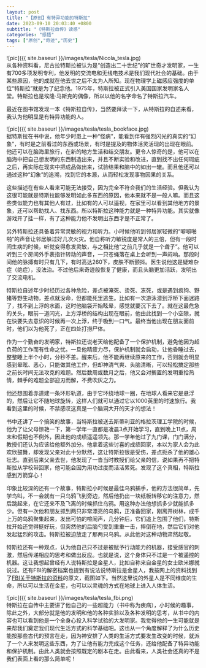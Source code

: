 ```yaml
---
layout: post
title: "【原创】有特异功能的特斯拉"
date: 2023-09-10 20:03:40 +0800
subtitle: "《特斯拉自传》读感"
categories: "感悟"
tags: ["原创","奇迹","历史"]
---
```


![pic]({{ site.baseurl }}/images/tesla/Nicola_tesla.jpg)<br>
从各种资料看，尼古拉特斯拉被认为是“创造出二十世纪”的旷世奇才发明家，一生有700多项发明专利，他发明的交流电和无线电技术是我们现代社会的基础。由于某些原因，他的成就在他去世之后不太为人所知。现在物理学上磁感应强度的单位“特斯拉”就是为了纪念他。1975年，特斯拉被正式引入美国国家发明家名人堂。特斯拉也是埃隆·马斯克的偶像，所以以他的名字命名了特斯拉汽车。

最近在图书馆发现一本《特斯拉自传》，当然要拜读一下，从特斯拉的自述来看，我认为他明显是有特异功能的人。

![pic]({{ site.baseurl }}/images/tesla/tesla_bookface.jpg)<br>
据特斯拉在书中说，他年少时患上一种“怪病”，能看到伴有强烈闪光的真实的“幻象”，有时是之前看过的东西或场景，有时是提及的物体活灵活现的出现在眼前。他还可以在脑海里旅行，在新的地方生活和结交朋友。更令人惊奇的是，他可以在脑海中把自己想发明的东西制造出来，并且不断实验和改进，直到找不出任何瑕疵之后，再实际在现实中把成品做出来，试验结果和脑中的如出一辙。而且他还可以通过这种“幻象”的追溯，找到它的本源，从而轻松发现事物因果的关系。

这些描述在有些人看来可能无法接受，因为完全不符合我们的生活经验。但我认为这很可能就是特斯拉能够发明如此多东西的原因，他本来就不是一般人嘛。而且这些类似能力也有其他人有过，比如有的人可以遥视，在家里可以看到其他地方的景象，还可以帮助找人、找东西。所以特斯拉这种能力就是一种特异功能。其实就像游戏开了挂一样，有了这种能力他不发明出东西才是不正常了。

另外特斯拉还具备着异常灵敏的视力和听力。小时候他听到邻居家轻微的“噼噼啪啪”的声音让邻居躲过好几次火灾。他自称听力敏锐度是常人的三倍，但有一段时间生病的时候，听觉变得愈发灵敏，与之相比他“之前几乎就是一个聋子”。他可以听到三个房间外手表指针转动的声音，一只苍蝇落在桌上会听到一声闷响。那段时间他的脉搏有时只有几下，有时高达260下，皮肤不断颤抖。医生说他这是疑难杂症（绝症），没法治。不过他后来奇迹般恢复了健康，而且头脑更加活跃，发明出了交流电机。

特斯拉自述年少时经历过各种危险，差点被淹死、烫死、冻死，或是遇到疯狗、野猪等野生动物，差点就没命，但都能死里逃生。比如有一次游泳潜到浮桥下面迷路了，找不到上浮的水面，这时他脑袋开始眩晕，感觉就要沉下去了。就在这最危急的关头，眼前一道闪光，上方浮桥的结构出现在眼前，他由此找到一个小空隙，就在快要失去意识的时候再一次上浮，终于吸到一口气。最终当他出现在朋友面前时，他们以为他死了，正在四处打捞尸体。

作为一个勤奋的发明家，特斯拉还说老天给他配备了一个保护机制，避免他因为超负荷的工作而有性命之忧。一旦他精疲力尽，保护机制就会启动，让他昏睡过去，整整睡上半个小时，分秒不差。醒来后，他不能再继续原来的工作，否则就会明显感到晕眩、恶心，只能做其他工作，但却神清气爽、头脑清晰，可以轻松搞定那些之前长时间无法攻克的难题。然后数周或数月之后，他又会对搁置的发明重拾热情，棘手的难题全部迎刃而解，不费吹灰之力。

他还想围着赤道建一条环形轨道，由于它环绕地球一圈，在地球人看来它是悬浮的，然后让它不随地球旋转，这样人们就可以通过它以1000英里的时速旅行。我看到这里的时候，不禁感叹这真是一个脑洞大开的天才的想法！

书中还讲了一个搞笑的故事，当特斯拉被送去斯蒂利亚的格拉茨理工学院的时候，他为了让父母惊艳一下，第一学年一直都是凌晨3点开始学习，直到晚上11点，周末和假期也不例外，因此他的成绩遥遥领先。那一学年他过了九门课，门门满分，教授们还认为应该给他额外加分。他拿着这些讨喜的成绩回家，本以为家人会为此欢欣鼓舞，却发现父亲对此十分默然，这让特斯拉很是受伤，差点扼杀了他的雄心壮志。直到后来父亲去世，他发现了一沓当时教授们给父亲的信，说如果再不把特斯拉从学校带回家，他可能会因为用功过度而活活累死。发现了这个真相，特斯拉感到万箭穿心！

印象比较深的还有一个故事，特斯拉小时候是最佳乌鸦捕手，他的方法很简单，先学鸟叫，不一会就有一只乌鸦飞到旁边，然后他扔出一块纸板转移它的注意力，然后跳起来，在它还来不及飞离的时候抓住乌鸦。用这种办法他想抓多少就能抓多少。但有一次他和朋友抓到两只非常漂亮的乌鸦，正准备回家，刚离开树林，成千上万的乌鸦聚集起来，发出可怕的喧闹声，几分钟后，它们追上包围了他们，特斯拉开始还觉得挺好玩，但突然他的后脑勺受到重重一击，摔倒在地，然后它们对他发起猛烈的攻击。特斯拉被迫放走了那两只乌鸦。从此他对这种动物肃然起敬。

特斯拉还有一种观点，认为他自己只不过是被赋予行动能力的机器，接受感官的刺激，然后传递相应的思考和做出反应。也就是说，这个身体只不过是一个被遥控的机器。这让我想起曾经有人说特斯拉是金星人，比如自称来自金星的女士欧米娜就说过。还有FBI的解密档案也提到有说法说特斯拉是金星人，我按网上的资料找到了[FBI关于特斯拉的资料](https://vault.fbi.gov/nikola-tesla/Nikola%20Tesla%20Part%2003%20of%2003/view#document/p3)的原文，截图如下。当然这里说的外星人是不同维度的生命，所以可以生活在金星，也可以以灵魂的方式在地球上进入人体生活。

![pic]({{ site.baseurl }}/images/tesla/tesla_fbi.png)<br>
特斯拉在自传中主要讲了他自己的一些超能力（书中称为疾病），小时候的趣事，除此之外，大部分就是他的发明和他的各种实验以及各种发明的思考，从书中的内容也可以看到他是一个全身心投入科学试验的大发明家。我觉得他的一生可能就是来帮我们奠定我们现代生活方式的科学基础吧。这也从一个角度解释了为什么历史能按那些古代的预言在走，因为神安排了人类的生活方式要发生改变的时候，就派了一个人来发明这些东西，为了让他有能力完成这个任务，还给他配备了特异功能和保护机制。由此人类就会按照既定的剧本在走。由此看来，人类社会还真的不是我们表面上看的那么简单呢！
